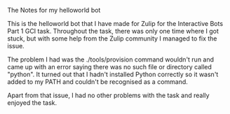 The Notes for my helloworld bot

This is the helloworld bot that I have made for Zulip for the Interactive Bots Part 1 GCI task. Throughout the task, there was only one time where I got stuck, but with some help from the Zulip community I managed to fix the issue.

The problem I had was the ./tools/provision command wouldn't run and came up with an error saying there was no such file or directory called "python". It turned out that I hadn't installed Python correctly so it wasn't added to my PATH and couldn't be recognised as a command.

Apart from that issue, I had no other problems with the task and really enjoyed the task.
